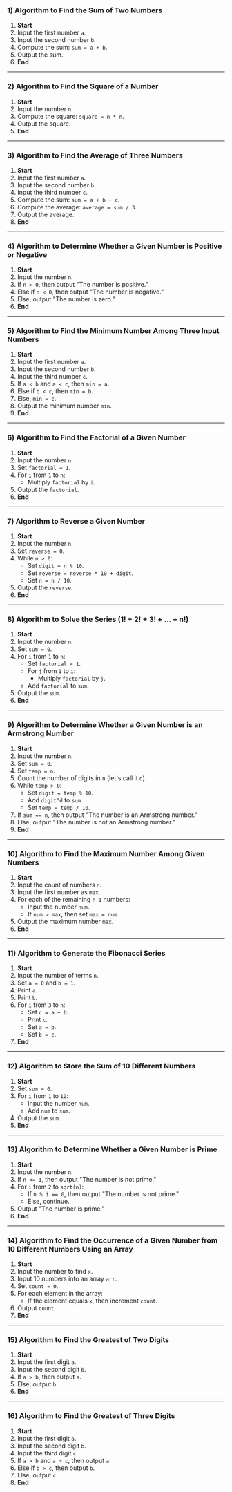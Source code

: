 ### 1) Algorithm to Find the Sum of Two Numbers
1. **Start**
2. Input the first number `a`.
3. Input the second number `b`.
4. Compute the sum: `sum = a + b`.
5. Output the sum.
6. **End**

---


### 2) Algorithm to Find the Square of a Number
1. **Start**
2. Input the number `n`.
3. Compute the square: `square = n * n`.
4. Output the square.
5. **End**

---

### 3) Algorithm to Find the Average of Three Numbers
1. **Start**
2. Input the first number `a`.
3. Input the second number `b`.
4. Input the third number `c`.
5. Compute the sum: `sum = a + b + c`.
6. Compute the average: `average = sum / 3`.
7. Output the average.
8. **End**

---

### 4) Algorithm to Determine Whether a Given Number is Positive or Negative
1. **Start**
2. Input the number `n`.
3. If `n > 0`, then output "The number is positive."
4. Else if `n < 0`, then output "The number is negative."
5. Else, output "The number is zero."
6. **End**

---


### 5) Algorithm to Find the Minimum Number Among Three Input Numbers
1. **Start**
2. Input the first number `a`.
3. Input the second number `b`.
4. Input the third number `c`.
5. If `a < b` and `a < c`, then `min = a`.
6. Else if `b < c`, then `min = b`.
7. Else, `min = c`.
8. Output the minimum number `min`.
9. **End**


---


### 6) Algorithm to Find the Factorial of a Given Number
1. **Start**
2. Input the number `n`.
3. Set `factorial = 1`.
4. For `i` from `1` to `n`:
   - Multiply `factorial` by `i`.
5. Output the `factorial`.
6. **End**

---


### 7) Algorithm to Reverse a Given Number
1. **Start**
2. Input the number `n`.
3. Set `reverse = 0`.
4. While `n > 0`:
   - Set `digit = n % 10`.
   - Set `reverse = reverse * 10 + digit`.
   - Set `n = n / 10`.
5. Output the `reverse`.
6. **End**

---


### 8) Algorithm to Solve the Series \(1! + 2! + 3! + ... + n!\)
1. **Start**
2. Input the number `n`.
3. Set `sum = 0`.
4. For `i` from `1` to `n`:
   - Set `factorial = 1`.
   - For `j` from `1` to `i`:
     - Multiply `factorial` by `j`.
   - Add `factorial` to `sum`.
5. Output the `sum`.
6. **End**

---


### 9) Algorithm to Determine Whether a Given Number is an Armstrong Number
1. **Start**
2. Input the number `n`.
3. Set `sum = 0`.
4. Set `temp = n`.
5. Count the number of digits in `n` (let's call it `d`).
6. While `temp > 0`:
   - Set `digit = temp % 10`.
   - Add `digit^d` to `sum`.
   - Set `temp = temp / 10`.
7. If `sum == n`, then output "The number is an Armstrong number."
8. Else, output "The number is not an Armstrong number."
9. **End**

---


### 10) Algorithm to Find the Maximum Number Among Given Numbers
1. **Start**
2. Input the count of numbers `n`.
3. Input the first number as `max`.
4. For each of the remaining `n-1` numbers:
   - Input the number `num`.
   - If `num > max`, then set `max = num`.
5. Output the maximum number `max`.
6. **End**

---


### 11) Algorithm to Generate the Fibonacci Series
1. **Start**
2. Input the number of terms `n`.
3. Set `a = 0` and `b = 1`.
4. Print `a`.
5. Print `b`.
6. For `i` from `3` to `n`:
   - Set `c = a + b`.
   - Print `c`.
   - Set `a = b`.
   - Set `b = c`.
7. **End**

---


### 12) Algorithm to Store the Sum of 10 Different Numbers
1. **Start**
2. Set `sum = 0`.
3. For `i` from `1` to `10`:
   - Input the number `num`.
   - Add `num` to `sum`.
4. Output the `sum`.
5. **End**

---


### 13) Algorithm to Determine Whether a Given Number is Prime
1. **Start**
2. Input the number `n`.
3. If `n <= 1`, then output "The number is not prime."
4. For `i` from `2` to `sqrt(n)`:
   - If `n % i == 0`, then output "The number is not prime."
   - Else, continue.
5. Output "The number is prime."
6. **End**


---


### 14) Algorithm to Find the Occurrence of a Given Number from 10 Different Numbers Using an Array
1. **Start**
2. Input the number to find `x`.
3. Input 10 numbers into an array `arr`.
4. Set `count = 0`.
5. For each element in the array:
   - If the element equals `x`, then increment `count`.
6. Output `count`.
7. **End**

---


### 15) Algorithm to Find the Greatest of Two Digits
1. **Start**
2. Input the first digit `a`.
3. Input the second digit `b`.
4. If `a > b`, then output `a`.
5. Else, output `b`.
6. **End**

---


### 16) Algorithm to Find the Greatest of Three Digits
1. **Start**
2. Input the first digit `a`.
3. Input the second digit `b`.
4. Input the third digit `c`.
5. If `a > b` and `a > c`, then output `a`.
6. Else if `b > c`, then output `b`.
7. Else, output `c`.
8. **End**